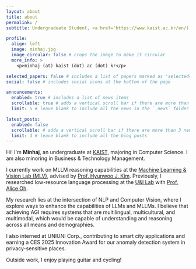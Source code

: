```yaml
---
layout: about
title: about
permalink: /
subtitle: Undergraduate Student, <a href='https://www.kaist.ac.kr/en/)'>KAIST</a>, Daejeon, Republic of Korea

profile:
  align: left
  image: minhaj.jpg
  image_circular: false # crops the image to make it circular
  more_info: >
    <p>minhaj (at) kaist (dot) ac (dot) kr</p>

selected_papers: false # includes a list of papers marked as "selected={true}"
social: false # includes social icons at the bottom of the page

announcements:
  enabled: true # includes a list of news items
  scrollable: true # adds a vertical scroll bar if there are more than 3 news items
  limit: 5 # leave blank to include all the news in the `_news` folder

latest_posts:
  enabled: false
  scrollable: # adds a vertical scroll bar if there are more than 3 new posts items
  limit: 3 # leave blank to include all the blog posts
---
```

Hi! I'm **Minhaj**, an undergraduate at [KAIST](https://www.kaist.ac.kr/en/), majoring in Computer Science. I am also minoring in Business & Technology Management.

I currently work on MLLM reasoning capabilities at the [Machine Learning & Vision Lab (MLV)](http://mlv.kaist.ac.kr), advised by [Prof. Hyunwoo J. Kim](https://www.hyunwoojkim.com/people). Previously, I researched low-resource language processing at the [U&I Lab](https://uilab.kr) with [Prof. Alice Oh](https://aliceoh9.github.io).

My research lies at the intersection of NLP and Computer Vision, where I explore ways to enhance the capabilities of LLMs and MLLMs. I believe that achieving AGI requires systems that are multilingual, multicultural, and multimodal, which would be capable of understanding and reasoning across all means and demographies.


I also interned at UNIUNI Corp., contributing to smart city applications and earning a CES 2025 Innovation Award for our anomaly detection system in privacy-sensitive places.

Outside work, I enjoy playing guitar and cycling!



<!-- Write your biography here. Tell the world about yourself. Link to your favorite [subreddit](http://reddit.com). You can put a picture in, too. The code is already in, just name your picture `prof_pic.jpg` and put it in the `img/` folder.

Put your address / P.O. box / other info right below your picture. You can also disable any of these elements by editing `profile` property of the YAML header of your `_pages/about.md`. Edit `_bibliography/papers.bib` and Jekyll will render your [publications page](/al-folio/publications/) automatically.

Link to your social media connections, too. This theme is set up to use [Font Awesome icons](https://fontawesome.com/) and [Academicons](https://jpswalsh.github.io/academicons/), like the ones below. Add your Facebook, Twitter, LinkedIn, Google Scholar, or just disable all of them. -->
